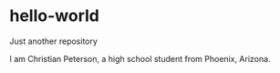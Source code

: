 # hello-world
Just another repository

I am Christian Peterson, a high school student from Phoenix, Arizona.
